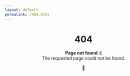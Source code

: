```yaml
---
layout: default
permalink: /404.html
---
```


<center>
  <h1>404</h1>

  <p>
    <strong>Page not found :(</strong><br>
    The requested page could not be found.
  </p>
  
  <div class="not-found-icon">🤔</div>
</center>

